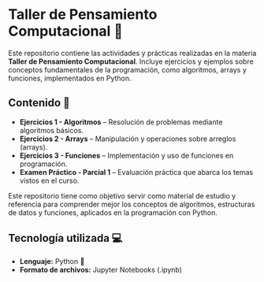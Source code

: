 # Taller de Pensamiento Computacional 🧠

Este repositorio contiene las actividades y prácticas realizadas en la materia **Taller de Pensamiento Computacional**. Incluye ejercicios y ejemplos sobre conceptos fundamentales de la programación, como algoritmos, arrays y funciones, implementados en Python.

## Contenido 📌

- **Ejercicios 1 - Algoritmos** – Resolución de problemas mediante algoritmos básicos.
- **Ejercicios 2 - Arrays** – Manipulación y operaciones sobre arreglos (arrays).
- **Ejercicios 3 - Funciones** – Implementación y uso de funciones en programación.
- **Examen Práctico - Parcial 1** – Evaluación práctica que abarca los temas vistos en el curso.

Este repositorio tiene como objetivo servir como material de estudio y referencia para comprender mejor los conceptos de algoritmos, estructuras de datos y funciones, aplicados en la programación con Python.

## Tecnología utilizada 💻

- **Lenguaje:** Python 🐍
- **Formato de archivos:** Jupyter Notebooks (.ipynb)
